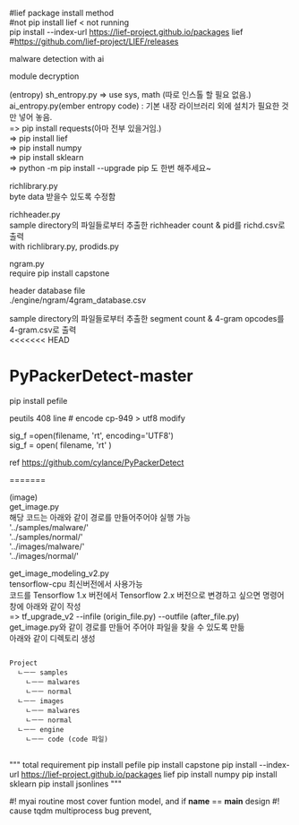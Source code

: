 
#lief package install method  
#not pip install lief < not running  
pip install --index-url  https://lief-project.github.io/packages lief  
#https://github.com/lief-project/LIEF/releases  

malware detection with ai

module decryption


(entropy)
sh_entropy.py => use sys, math (따로 인스톨 할 필요 없음.)  
ai_entropy.py(ember entropy code) : 기본 내장 라이브러리 외에 설치가 필요한 것만 넣어 놓음.  
=> pip install requests(아마 전부 있을거임.)  
=> pip install lief  
=> pip install numpy  
=> pip install sklearn  
=> python -m pip install --upgrade pip 도 한번 해주세요~  

richlibrary.py  
byte data 받을수 있도록 수정함

richheader.py   
sample directory의 파일들로부터 추출한 richheader count & pid를 richd.csv로 출력  
with richlibrary.py, prodids.py  

ngram.py   
require
pip install capstone  

header database file  
./engine/ngram/4gram_database.csv  

sample directory의 파일들로부터 추출한 segment count & 4-gram opcodes를 4-gram.csv로 출력  
<<<<<<< HEAD


# PyPackerDetect-master  
pip install pefile  

peutils 408 line #  encode cp-949 > utf8 modify

sig_f =open(filename, 'rt', encoding='UTF8')  
sig_f = open( filename, 'rt' )  

ref https://github.com/cylance/PyPackerDetect  
  
=======
  
  
(image)  
get_image.py  
해당 코드는 아래와 같이 경로를 만들어주어야 실행 가능  
'../samples/malware/'  
'../samples/normal/'  
'../images/malware/'  
'../images/normal/'  
  
get_image_modeling_v2.py  
tensorflow-cpu 최신버전에서 사용가능  
코드를 Tensorflow 1.x 버전에서 Tensorflow 2.x 버전으로 변경하고 싶으면 명령어 창에 아래와 같이 작성    
=> tf_upgrade_v2 --infile (origin_file.py) --outfile (after_file.py)  
get_image.py와 같이 경로를 만들어 주어야 파일을 찾을 수 있도록 만듦  
아래와 같이 디렉토리 생성  
<pre>
<code>
Project
  ㄴㅡㅡ samples  
    ㄴㅡㅡ malwares  
    ㄴㅡㅡ normal  
  ㄴㅡㅡ images  
    ㄴㅡㅡ malwares  
    ㄴㅡㅡ normal  
  ㄴㅡㅡ engine  
    ㄴㅡㅡ code (code 파일)  
</code>
</pre>

"""
total requirement
pip install pefile
pip install capstone
pip install --index-url https://lief-project.github.io/packages lief
pip install numpy
pip install sklearn
pip install jsonlines
"""

#! myai routine most cover funtion model, and if __name__ == __main__ design
#! cause tqdm multiprocess bug prevent,